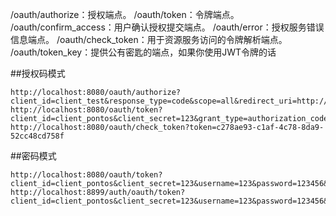 /oauth/authorize：授权端点。
/oauth/token：令牌端点。
/oauth/confirm_access：用户确认授权提交端点。
/oauth/error：授权服务错误信息端点。
/oauth/check_token：用于资源服务访问的令牌解析端点。
/oauth/token_key：提供公有密匙的端点，如果你使用JWT令牌的话

##授权码模式

```
http://localhost:8080/oauth/authorize?client_id=client_test&response_type=code&scope=all&redirect_uri=http://www.baidu.com
http://localhost:8080/oauth/token?client_id=client_pontos&client_secret=123&grant_type=authorization_code&redirect_uri=http://www.baidu.com&code=xbmGYF
http://localhost:8080/oauth/check_token?token=c278ae93-c1af-4c78-8da9-52cc48cd758f
```

##密码模式

```
http://localhost:8080/oauth/token?client_id=client_pontos&client_secret=123&username=123&password=123456&grant_type=password&scope=scope1
http://localhost:8899/auth/oauth/token?client_id=client_pontos&client_secret=123&username=123&password=123456&grant_type=password&scope=scope1
```